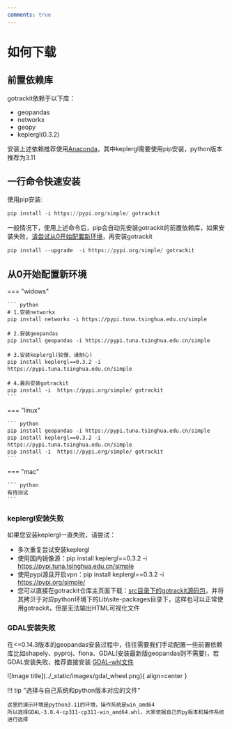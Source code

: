 ```yaml
---
comments: true
---
```


# 如何下载

[Anaconda]: https://www.anaconda.com/download
[GDAL-whl文件]: https://github.com/cgohlke/geospatial-wheels/releases

## 前置依赖库
gotrackit依赖于以下库：

- geopandas
- networkx
- geopy
- keplergl(0.3.2)

安装上述依赖推荐使用[Anaconda]，其中keplergl需要使用pip安装，python版本推荐为3.11


## 一行命令快速安装

使用pip安装:

``` py title="使用pip安装"
pip install -i https://pypi.org/simple/ gotrackit
```

一般情况下，使用上述命令后，pip会自动先安装gotrackit的前置依赖库，如果安装失败，[请尝试从0开始配置新环境](#从0开始配置新环境)，再安装gotrackit

``` py title="已经安装好gotrackit，升级版本可以使用以下命令"
pip install --upgrade  -i https://pypi.org/simple/ gotrackit
```

<a id="从0开始配置新环境"></a>
## 从0开始配置新环境

=== "widows"

    ``` python
    # 1.安装networkx
    pip install networkx -i https://pypi.tuna.tsinghua.edu.cn/simple
    
    # 2.安装geopandas
    pip install geopandas -i https://pypi.tuna.tsinghua.edu.cn/simple

    # 3.安装keplergl(较慢，请耐心)
    pip install keplergl==0.3.2 -i https://pypi.tuna.tsinghua.edu.cn/simple

    # 4.最后安装gotrackit
    pip install -i  https://pypi.org/simple/ gotrackit
    ```

=== "linux"

    ``` python
    pip install geopandas -i https://pypi.tuna.tsinghua.edu.cn/simple
    pip install keplergl==0.3.2 -i https://pypi.tuna.tsinghua.edu.cn/simple
    pip install -i  https://pypi.org/simple/ gotrackit
    ```

=== "mac"

    ``` python
    有待测试
    ```

### keplergl安装失败

如果您安装keplergl一直失败，请尝试：

- 多次重复尝试安装keplergl
- 使用国内镜像源：pip install keplergl==0.3.2 -i https://pypi.tuna.tsinghua.edu.cn/simple
- 使用pypi源且开启vpn：pip install keplergl==0.3.2 -i https://pypi.org/simple/
- 您可以直接在gotrackit仓库主页面下载：[src目录下的gotrackit源码包](https://github.com/zdsjjtTLG/TrackIt/tree/main/src)，并将其拷贝于对应python环境下的Lib\site-packages目录下，这样也可以正常使用gotrackit，但是无法输出HTML可视化文件

### GDAL安装失败
在<=0.14.3版本的geopandas安装过程中，往往需要我们手动配置一些前置依赖库比如shapely、pyproj、fiona、GDAL(安装最新版geopandas则不需要)，若GDAL安装失败，推荐直接安装 [GDAL-whl文件]

<div class="gdal-whl" markdown>
![Image title](../_static/images/gdal_wheel.png){ align=center }
</div>

!!! tip "选择与自己系统和python版本对应的文件"

    这里的演示环境是python3.11的环境，操作系统是win_amd64
    所以选择GDAL-3.8.4-cp311-cp311-win_amd64.whl，大家依据自己的py版本和操作系统进行选择